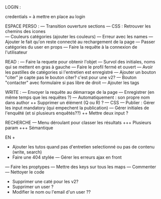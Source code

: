 LOGIN :
<!-- with credentials --> credentials = à mettre en place au login 

ESPACE PERSO :
— Transition ouverture sections
— CSS : Retrouver les chemins des icones  
— Couleurs catégories (ajouter les couleurs)
— Erreur avec les names
— Ajouter le fait qu'on reste connecté au rechargement de la page
— Passer catégories du user en props
— Faire la requête à la connexion de l'utilisateur

READ :
— Faire la requete pour obtenir l'objet
— Survol des initiales, noms qui se mettent en gras à gauche
— Faire le profil fermé et ouvert
— Avoir les pastilles de catégories si l'entretien est enregistré
— Ajouter un bouton "citer" je capte pas le bouton citer? c'est pour une v2?
— Bouton "contacter" avec formulaire si pas libre de droit
— Ajouter les tags

WRITE :
— Envoyer la requête au démarrage de la page 
— Enregistrer (en même temps que les requêtes ?)
— Automatiquement : son propre nom dans author
++ Supprimer un élément (Q ou R) ?
— CSS
— Publier : Gérer les input mandatory (qui empechent la publication)
— Gérer initiales de l'enquêté (et si plusieurs enquêtés??)
++ Mettre deux input ?

RECHERCHE
— Menu déroulant pour classer les résultats
+++ Plusieurs param
+++ Sémantique 

EN +
- Ajouter les tutos quand pas d'entretien selectionné ou pas de contenu (write, search)
- Faire une 404 stylée
— Gérer les erreurs ajax en front

— Faire les proptypes
— Mettre des keys sur tous les maps
— Commenter
— Nettoyer le code

+ Supprimer une caté pour les v2?
+ Supprimer un user ?
+ Modifier le nom ou l'email d'un user ??
